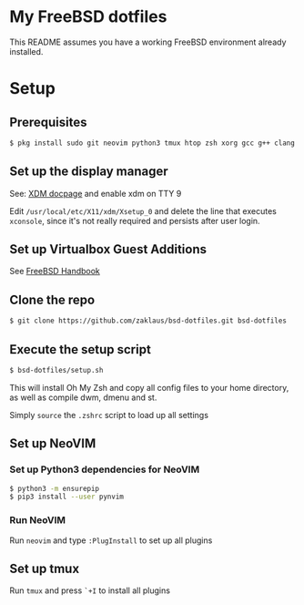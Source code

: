 # My FreeBSD dotfiles

This README assumes you have a working FreeBSD environment already installed.

# Setup

## Prerequisites

```sh
$ pkg install sudo git neovim python3 tmux htop zsh xorg gcc g++ clang clang++ xsel-conrad r bash gmake taskwarrior mpv youtube_dl hermit-font
```

## Set up the display manager

See: [XDM docpage](https://www.freebsd.org/doc/handbook/x-xdm.html) and enable xdm on TTY 9

Edit `/usr/local/etc/X11/xdm/Xsetup_0` and delete the line that executes `xconsole`, since it's not really required and persists after user login.

## Set up Virtualbox Guest Additions

See [FreeBSD Handbook](https://www.freebsd.org/doc/handbook/virtualization-guest-virtualbox.html)

## Clone the repo

```sh
$ git clone https://github.com/zaklaus/bsd-dotfiles.git bsd-dotfiles
```

## Execute the setup script

```sh
$ bsd-dotfiles/setup.sh
```

This will install Oh My Zsh and copy all config files to your home directory, as well as compile dwm, dmenu and st.

Simply `source` the `.zshrc` script to load up all settings

## Set up NeoVIM

### Set up Python3 dependencies for NeoVIM

```sh
$ python3 -m ensurepip
$ pip3 install --user pynvim
```

### Run NeoVIM

Run `neovim` and type `:PlugInstall` to set up all plugins

## Set up tmux

Run `tmux` and press `` `+I `` to install all plugins
